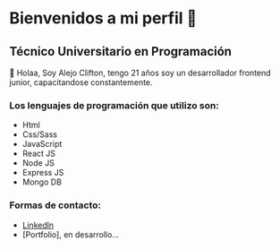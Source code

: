 # Bienvenidos a mi perfil 👋

## Técnico Universitario en Programación

👋 Holaa, Soy Alejo Clifton, tengo 21 años soy un desarrollador frontend junior, capacitandose constantemente.

### Los lenguajes de programación que utilizo son:

-   Html
-   Css/Sass
-   JavaScript
-   React JS
-   Node JS
-   Express JS
-   Mongo DB

### Formas de contacto:

- [Linkedln](https://www.linkedin.com/in/alejo-clifton/)
- [Portfolio], en desarrollo...
